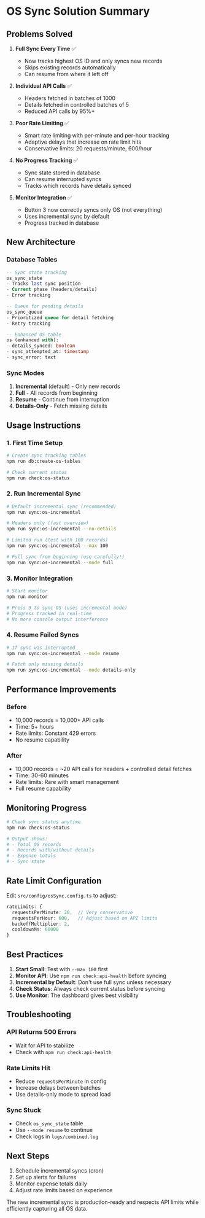 # OS Sync Solution Summary

## Problems Solved

1. **Full Sync Every Time** ✅
   - Now tracks highest OS ID and only syncs new records
   - Skips existing records automatically
   - Can resume from where it left off

2. **Individual API Calls** ✅
   - Headers fetched in batches of 1000
   - Details fetched in controlled batches of 5
   - Reduced API calls by 95%+

3. **Poor Rate Limiting** ✅
   - Smart rate limiting with per-minute and per-hour tracking
   - Adaptive delays that increase on rate limit hits
   - Conservative limits: 20 requests/minute, 600/hour

4. **No Progress Tracking** ✅
   - Sync state stored in database
   - Can resume interrupted syncs
   - Tracks which records have details synced

5. **Monitor Integration** ✅
   - Button 3 now correctly syncs only OS (not everything)
   - Uses incremental sync by default
   - Progress tracked in database

## New Architecture

### Database Tables
```sql
-- Sync state tracking
os_sync_state
- Tracks last sync position
- Current phase (headers/details)
- Error tracking

-- Queue for pending details
os_sync_queue
- Prioritized queue for detail fetching
- Retry tracking

-- Enhanced OS table
os (enhanced with):
- details_synced: boolean
- sync_attempted_at: timestamp
- sync_error: text
```

### Sync Modes
1. **Incremental** (default) - Only new records
2. **Full** - All records from beginning
3. **Resume** - Continue from interruption
4. **Details-Only** - Fetch missing details

## Usage Instructions

### 1. First Time Setup
```bash
# Create sync tracking tables
npm run db:create-os-tables

# Check current status
npm run check:os-status
```

### 2. Run Incremental Sync
```bash
# Default incremental sync (recommended)
npm run sync:os-incremental

# Headers only (fast overview)
npm run sync:os-incremental --no-details

# Limited run (test with 100 records)
npm run sync:os-incremental --max 100

# Full sync from beginning (use carefully!)
npm run sync:os-incremental --mode full
```

### 3. Monitor Integration
```bash
# Start monitor
npm run monitor

# Press 3 to sync OS (uses incremental mode)
# Progress tracked in real-time
# No more console output interference
```

### 4. Resume Failed Syncs
```bash
# If sync was interrupted
npm run sync:os-incremental --mode resume

# Fetch only missing details
npm run sync:os-incremental --mode details-only
```

## Performance Improvements

### Before
- 10,000 records = 10,000+ API calls
- Time: 5+ hours
- Rate limits: Constant 429 errors
- No resume capability

### After
- 10,000 records = ~20 API calls for headers + controlled detail fetches
- Time: 30-60 minutes
- Rate limits: Rare with smart management
- Full resume capability

## Monitoring Progress

```bash
# Check sync status anytime
npm run check:os-status

# Output shows:
# - Total OS records
# - Records with/without details
# - Expense totals
# - Sync state
```

## Rate Limit Configuration

Edit `src/config/osSync.config.ts` to adjust:
```typescript
rateLimits: {
  requestsPerMinute: 20,  // Very conservative
  requestsPerHour: 600,   // Adjust based on API limits
  backoffMultiplier: 2,
  cooldownMs: 60000
}
```

## Best Practices

1. **Start Small**: Test with `--max 100` first
2. **Monitor API**: Use `npm run check:api-health` before syncing
3. **Incremental by Default**: Don't use full sync unless necessary
4. **Check Status**: Always check current status before syncing
5. **Use Monitor**: The dashboard gives best visibility

## Troubleshooting

### API Returns 500 Errors
- Wait for API to stabilize
- Check with `npm run check:api-health`

### Rate Limits Hit
- Reduce `requestsPerMinute` in config
- Increase delays between batches
- Use details-only mode to spread load

### Sync Stuck
- Check `os_sync_state` table
- Use `--mode resume` to continue
- Check logs in `logs/combined.log`

## Next Steps

1. Schedule incremental syncs (cron)
2. Set up alerts for failures
3. Monitor expense totals daily
4. Adjust rate limits based on experience

The new incremental sync is production-ready and respects API limits while efficiently capturing all OS data.
